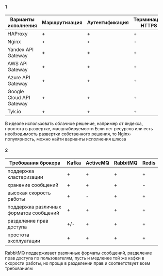 #### 1

| Варианты исполнения     | Маршрутизация | Аутентификация | Терминация HTTPS | pay | free
| ------------- | ------------- | -------- | ------- | ---- |---- |
| HAProxy                 |       +       |       +        |         +        |   -  |  +
| Nginx                   |       +       |       +        |         +        |   -  |  +
| Yandex API Gateway      |       +       |       +        |         +        |   +  |  -
| AWS API Gateway         |       +       |       +        |         +        |   +  |  -
| Azure API Gateway       |       +       |       +        |         +        |   +  |  -
| Google Cloud API Gateway|       +       |       +        |         +        |   +  |  -
| Tyk.io                  |       +       |       +        |         +        |   -  |  +



В идеале использовать облачное решение, например от яндекса, простота в развертке, масштабируемости
Если нет ресурсов или есть необходимость развертки собственного решения, то Nginx- популярность, можно найти варианты исполнения шлюза



#### 2

| Требования брокера  | Kafka | ActiveMQ | RabbitMQ  | Redis | 
| ------------- | ------------- | -------- | ------- | ---- |
| поддержка кластеризации                 |       +       |       +        |         +        |   +  |  
| хранение сообщений                      |       +       |       +        |         +        |   -  |  
| высокая скорость работы                 |       +       |       -        |         +        |   +  |  
| поддержка различных форматов сообщений  |       +       |       +        |         +        |   +  |  
| разделение прав доступа                 |       +/-       |       +        |         +        |   +  |  
| простота эксплуатации                   |       +       |       +        |         +        |   +  |  

RabbitMQ поддерживает различные форматы сообщений, разделение прав доступа по пользователям, пусть и медленее той же кафки в скорости работы, но проще в разделении прав и соответствует всем требованиям





